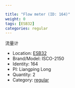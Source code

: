 ```yaml
---

title: "Flow meter (ID: 164)"
weight: 0
tags: [ESB32]
categories: regular
---
```


流量计

<!--more-->



- Location: [ESB32](../../tags/esb32)
- Brand/Model: ISCO-2150
- Identity: 164
- PI: Liangping Long
- Quantity: 2
- Category: [regular](../../categories/regular)






